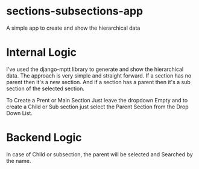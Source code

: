 # sections-subsections-app
A simple app to create and show the hierarchical data
# Internal Logic
I've used the django-mptt library to generate and show the hierarchical data.
The approach is very simple and straight forward.
If a section has no parent then it's a new section.
And if a section has a parent then it's a sub section of the selected section.

To Create a Prent or Main Section Just leave the dropdown Empty and to create a Child or Sub section just select the Parent Section from the Drop Down List.

# Backend Logic

In case of Child or subsection, the parent will be selected and Searched by the name.

